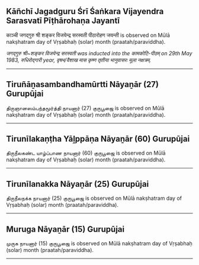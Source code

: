## Kāñchī Jagadguru Śrī Śaṅkara Vijayendra Sarasvatī Pīṭhārohaṇa Jayantī
काञ्ची जगद्गुरु श्री शङ्कर विजयेन्द्र सरस्वती पीठारोहण जयन्ती is observed on Mūlā nakṣhatram day of Vṛṣabhaḥ (solar) month (praatah/paraviddha).

_जगद्गुरु श्री~शङ्कर विजयेन्द्र सरस्वती was inducted into the कामकोटि-पीठम् on 29th May 1983, रुधिरोद्गारी year, वृषभ/वैशाख मास कृष्ण तृतीया भानुवासरः मूला नक्षत्रम्._

---
## Tiruñāṉasambandhamūrtti Nāyaṉār (27) Gurupūjai
திருஞானஸம்பந்தமூர்த்தி நாயனார் (27) குருபூஜை is observed on Mūlā nakṣhatram day of Vṛṣabhaḥ (solar) month (praatah/paraviddha).



---
## Tirunīlakaṇṭha Yāḽppāṇa Nāyaṉār (60) Gurupūjai
திருநீலகண்ட யாழ்ப்பாண நாயனார் (60) குருபூஜை is observed on Mūlā nakṣhatram day of Vṛṣabhaḥ (solar) month (praatah/paraviddha).



---
## Tirunīlanakka Nāyaṉār (25) Gurupūjai
திருநீலநக்க நாயனார் (25) குருபூஜை is observed on Mūlā nakṣhatram day of Vṛṣabhaḥ (solar) month (praatah/paraviddha).



---
## Muruga Nāyaṉār (15) Gurupūjai
முருக நாயனார் (15) குருபூஜை is observed on Mūlā nakṣhatram day of Vṛṣabhaḥ (solar) month (praatah/paraviddha).



---
